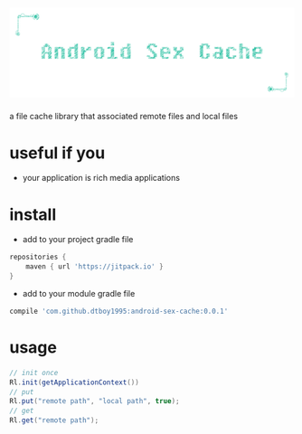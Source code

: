 # ![android-sex-cache](static/icon.png)

a file cache library that associated remote files and local files

# useful if you
- your application is rich media applications

# install
- add to your project gradle file

```gradle
repositories {
    maven { url 'https://jitpack.io' }
}
```
- add to your module gradle file

```gradle
compile 'com.github.dtboy1995:android-sex-cache:0.0.1'
```

# usage
```java
// init once
Rl.init(getApplicationContext())
// put
Rl.put("remote path", "local path", true);
// get
Rl.get("remote path");
```
